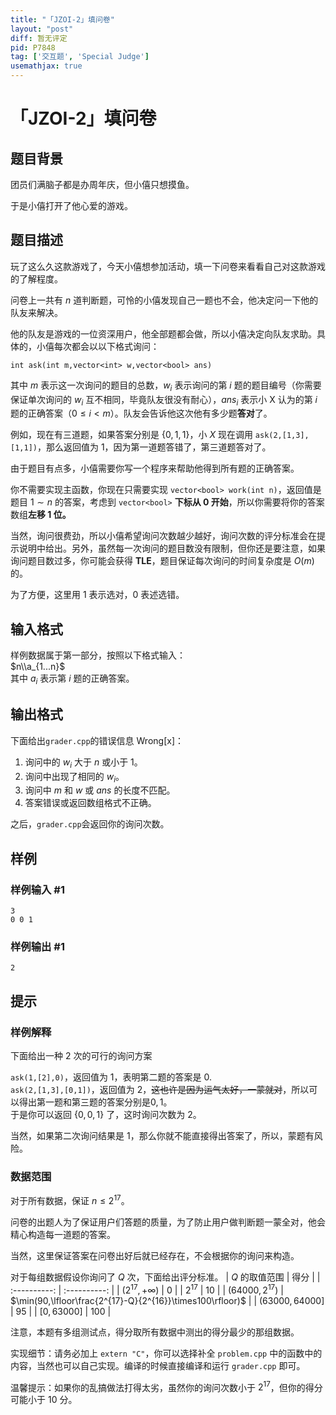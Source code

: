```yaml
---
title: "「JZOI-2」填问卷"
layout: "post"
diff: 暂无评定
pid: P7848
tag: ['交互题', 'Special Judge']
usemathjax: true
---
```


# 「JZOI-2」填问卷
## 题目背景

团员们满脑子都是办周年庆，但小僖只想摸鱼。

于是小僖打开了他心爱的游戏。
## 题目描述

玩了这么久这款游戏了，今天小僖想参加活动，填一下问卷来看看自己对这款游戏的了解程度。

问卷上一共有 $n$ 道判断题，可怜的小僖发现自己一题也不会，他决定问一下他的队友来解决。

他的队友是游戏的一位资深用户，他全部题都会做，所以小僖决定向队友求助。具体的，小僖每次都会以以下格式询问：

`int ask(int m,vector<int> w,vector<bool> ans)`

其中 $m$ 表示这一次询问的题目的总数，$w_i$ 表示询问的第 $i$ 题的题目编号（你需要保证单次询问的 $w_i$ 互不相同，毕竟队友很没有耐心），$ans_i$ 表示小 X 认为的第 $i$ 题的正确答案（$0\le i<m$）。队友会告诉他这次他有多少题**答对**了。

例如，现在有三道题，如果答案分别是 $\{0,1,1\}$，小 $X$ 现在调用 `ask(2,[1,3],[1,1])`，那么返回值为 $1$，因为第一道题答错了，第三道题答对了。

由于题目有点多，小僖需要你写一个程序来帮助他得到所有题的正确答案。

你不需要实现主函数，你现在只需要实现 `vector<bool> work(int n)`，返回值是题目 $1\sim n$ 的答案，考虑到 `vector<bool>` **下标从 0 开始**，所以你需要将你的答案数组**左移 1 位。**

当然，询问很费劲，所以小僖希望询问次数越少越好，询问次数的评分标准会在提示说明中给出。另外，虽然每一次询问的题目数没有限制，但你还是要注意，如果询问题目数过多，你可能会获得 **TLE**，题目保证每次询问的时间复杂度是 $O(m)$ 的。

为了方便，这里用 $1$ 表示选对，$0$ 表述选错。
## 输入格式

样例数据属于第一部分，按照以下格式输入：  
$n\\a_{1...n}$  
其中 $a_i$ 表示第 $i$ 题的正确答案。
## 输出格式

下面给出`grader.cpp`的错误信息 $\text{Wrong[x]}$：
1. 询问中的 $w_i$ 大于 $n$ 或小于 $1$。
2. 询问中出现了相同的 $w_i$。
3. 询问中 $m$ 和 $w$ 或 $ans$ 的长度不匹配。
4. 答案错误或返回数组格式不正确。

之后，`grader.cpp`会返回你的询问次数。
## 样例

### 样例输入 #1
```
3
0 0 1
```
### 样例输出 #1
```
2
```
## 提示

### 样例解释
下面给出一种 $2$ 次的可行的询问方案

`ask(1,[2],0)`，返回值为 $1$，表明第二题的答案是 $0$.  
`ask(2,[1,3],[0,1])`，返回值为 $2$，~~这也许是因为运气太好，一蒙就对~~，所以可以得出第一题和第三题的答案分别是$0,1$。  
于是你可以返回 $\{0,0,1\}$ 了，这时询问次数为 $2$。

当然，如果第二次询问结果是 $1$，那么你就不能直接得出答案了，所以，蒙题有风险。
### 数据范围
对于所有数据，保证 $n\le2^{17}$。

问卷的出题人为了保证用户们答题的质量，为了防止用户做判断题一蒙全对，他会精心构造每一道题的答案。

当然，这里保证答案在问卷出好后就已经存在，不会根据你的询问来构造。

对于每组数据假设你询问了 $Q$ 次，下面给出评分标准。
| $Q$ 的取值范围 | 得分 |
| :----------: | :----------: |
| $(2^{17},+\infty)$ | $0$ |
| $2^{17}$ | $10$ |
| $(64000,2^{17})$ | $\min(90,\lfloor\frac{2^{17}-Q}{2^{16}}\times100\rfloor)$ |
| $(63000,64000]$ | $95$ |
| $[0,63000]$ | $100$ |


注意，本题有多组测试点，得分取所有数据中测出的得分最少的那组数据。

实现细节：请务必加上 `extern "C"`，你可以选择补全 `problem.cpp` 中的函数中的内容，当然也可以自己实现。编译的时候直接编译和运行 `grader.cpp` 即可。

温馨提示：如果你的乱搞做法打得太劣，虽然你的询问次数小于 $2^{17}$，但你的得分可能小于 $10$ 分。
